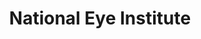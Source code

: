 ---
# This topic lives at
# https://digital.gov/topics/national-eye-institute

# Topic Title
title: "National Eye Institute"

# description — keep it short and clear
# summary: ""

# Weight
weight: 1

# For more information on managing topics,
# see https://github.com/GSA/digitalgov.gov/wiki/topics
---